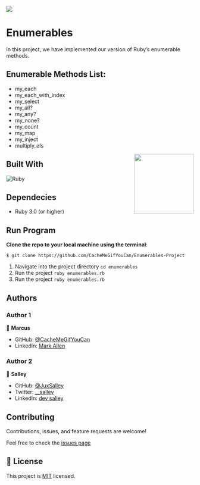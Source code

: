 ![](https://img.shields.io/badge/Microverse-blueviolet)

# Enumerables
In this project, we have implemented our version of Ruby’s enumerable methods.

## Enumerable Methods List:

- my_each
- my_each_with_index
- my_select
- my_all?
- my_any?
- my_none?
- my_count
- my_map
- my_inject
- multiply_els

<img align="right" alt="" height="160px" src="./screenshot" />

## Built With

![Ruby](http://img.shields.io/badge/-Ruby-3776AB?style=flat-square&logo=ruby&logoColor=red)

## Dependecies

- Ruby 3.0 (or higher)

## Run Program

__Clone the repo to your local machine using the terminal__:
```
$ git clone https://github.com/CacheMeGifYouCan/Enumerables-Project
```

1. Navigate into the project directory `cd enumerables`
2. Run the project `ruby enumerables.rb`
3. Run the project `ruby enumerables.rb`


## Authors

### Author 1

👤 **Marcus**

- GitHub: [@CacheMeGifYouCan](https://github.com/CacheMeGifYouCan)
- LinkedIn: [Mark Allen](https://www.linkedin.com/in/marcusa999/)

### Author 2

👤 **Salley**

- GitHub: [@JuxSalley](https://github.com/juxsalley)
- Twitter: [__salley](https://twitter.com/__salley)
- LinkedIn: [dev salley](https://www.linkedin.com/in/dev-salley/)


## Contributing

Contributions, issues, and feature requests are welcome!

Feel free to check the [issues page](https://github.com/CacheMeGifYouCan/Enumerables-Project/issues)

## 📝 License

This project is [MIT](LICENSE) licensed.
